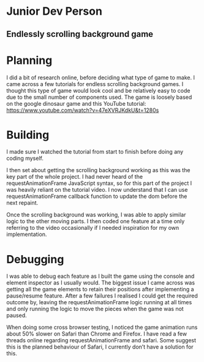 # Junior Dev Person

## Endlessly scrolling background game

# Planning

I did a bit of research online, before deciding what type of game to make. I came across a few
tutorials for endless scrolling background games. I thought this type of game would look cool and be
relatively easy to code due to the small number of components used. The game is loosely based on the
google dinosaur game and this YouTube tutorial: https://www.youtube.com/watch?v=47eXVRJKdkU&t=1280s

# Building

I made sure I watched the tutorial from start to finish before doing any coding myself.

I then set about getting the scrolling background working as this was the key part of the whole
project. I had never heard of the requestAnimationFrame JavaScript syntax, so for this part of the
project I was heavily reliant on the tutorial video. I now understand that I can use
requestAnimationFrame callback function to update the dom before the next repaint.

Once the scrolling background was working, I was able to apply similar logic to the other moving
parts. I then coded one feature at a time only referring to the video occasionally if I needed
inspiration for my own implementation.

# Debugging

I was able to debug each feature as I built the game using the console and element inspector as I
usually would. The biggest issue I came across was getting all the game elements to retain their
positions after implementing a pause/resume feature. After a few failures I realised I could get the
required outcome by, leaving the requestAnimationFrame logic running at all times and only running
the logic to move the pieces when the game was not paused.

When doing some cross browser testing, I noticed the game animation runs about 50% slower on Safari
than Chrome and Firefox. I have read a few threads online regarding requestAnimationFrame and
safari. Some suggest this is the planned behaviour of Safari, I currently don’t have a solution for
this.
